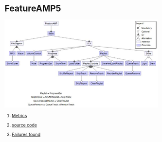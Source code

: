# FeatureAMP5

![image](https://raw.githubusercontent.com/fischerJF/challenge/master/featureModel/FeatureAMP5.JPG)

1. [Metrics](https://github.com/fischerJF/challenge/blob/master/metrics/FeatureAMP5.csv)
 
2. [source code](https://github.com/fischerJF/challenge/tree/master/workspace_IncLing/FeatureAMP5)

3. [Failures found](https://github.com/fischerJF/challenge/blob/master/failuresFound/FeatureAmp5.csv)
